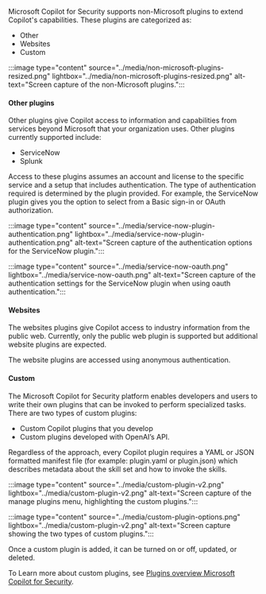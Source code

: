 Microsoft Copilot for Security supports non-Microsoft plugins to extend Copilot's capabilities.  These plugins are categorized as:
- Other
- Websites
- Custom

:::image type="content" source="../media/non-microsoft-plugins-resized.png" lightbox="../media/non-microsoft-plugins-resized.png" alt-text="Screen capture of the non-Microsoft plugins.":::


#### Other plugins

Other plugins give Copilot access to information and capabilities from services beyond Microsoft that your organization uses. Other plugins currently supported include:

- ServiceNow
- Splunk

Access to these plugins assumes an account and license to the specific service and a setup that includes authentication.  The type of authentication required is determined by the plugin provided.  For example, the ServiceNow plugin gives you the option to select from a Basic sign-in or OAuth authorization.

:::image type="content" source="../media/service-now-plugin-authentication.png" lightbox="../media/service-now-plugin-authentication.png" alt-text="Screen capture of the authentication options for the ServiceNow plugin.":::

:::image type="content" source="../media/service-now-oauth.png" lightbox="../media/service-now-oauth.png" alt-text="Screen capture of the authentication settings for the ServiceNow plugin when using oauth authentication.":::

#### Websites

The websites plugins give Copilot access to industry information from the public web.   Currently, only the public web plugin is supported but additional website plugins are expected.

The website plugins are accessed using anonymous authentication.

#### Custom

The Microsoft Copilot for Security platform enables developers and users to write their own plugins that can be invoked to perform specialized tasks. There are two types of custom plugins:

- Custom Copilot plugins that you develop
- Custom plugins developed with OpenAI’s API.

Regardless of the approach, every Copilot plugin requires a YAML or JSON formatted manifest file (for example: plugin.yaml or plugin.json) which describes metadata about the skill set and how to invoke the skills.

:::image type="content" source="../media/custom-plugin-v2.png" lightbox="../media/custom-plugin-v2.png" alt-text="Screen capture of the manage plugins menu, highlighting the custom plugins.":::

:::image type="content" source="../media/custom-plugin-options.png" lightbox="../media/custom-plugin-v2.png" alt-text="Screen capture showing the two types of custom plugins.":::

Once a custom plugin is added, it can be turned on or off, updated, or deleted.  

To Learn more about custom plugins, see [Plugins overview Microsoft Copilot for Security](/security-copilot/plugin_overview).
